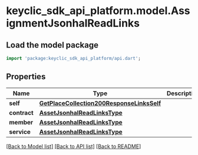 # keyclic_sdk_api_platform.model.AssignmentJsonhalReadLinks

## Load the model package
```dart
import 'package:keyclic_sdk_api_platform/api.dart';
```

## Properties
Name | Type | Description | Notes
------------ | ------------- | ------------- | -------------
**self** | [**GetPlaceCollection200ResponseLinksSelf**](GetPlaceCollection200ResponseLinksSelf.md) |  | [optional] 
**contract** | [**AssetJsonhalReadLinksType**](AssetJsonhalReadLinksType.md) |  | [optional] 
**member** | [**AssetJsonhalReadLinksType**](AssetJsonhalReadLinksType.md) |  | [optional] 
**service** | [**AssetJsonhalReadLinksType**](AssetJsonhalReadLinksType.md) |  | [optional] 

[[Back to Model list]](../README.md#documentation-for-models) [[Back to API list]](../README.md#documentation-for-api-endpoints) [[Back to README]](../README.md)


